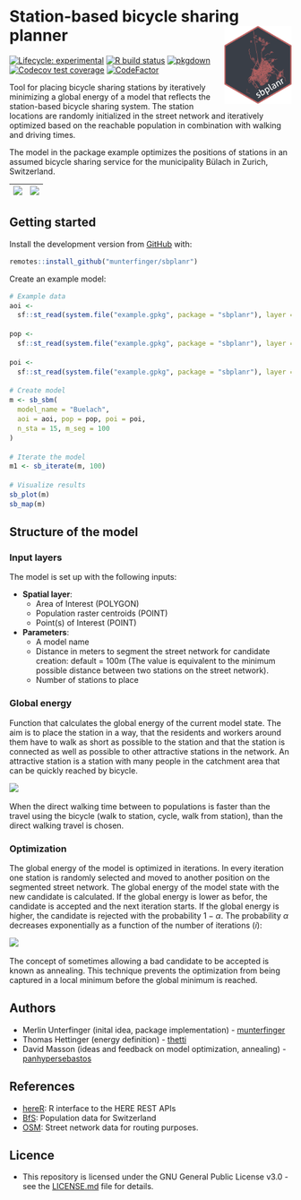 # Station-based bicycle sharing planner <img src="man/figures/logo.svg" align="right" alt="" width="120" />
<!-- badges: start -->
[![Lifecycle: experimental](https://img.shields.io/badge/lifecycle-experimental-orange.svg)](https://www.tidyverse.org/lifecycle/#experimental)
[![R build status](https://github.com/munterfinger/sbplanr/workflows/R-CMD-check/badge.svg)](https://github.com/munterfinger/sbplanr/actions)
[![pkgdown](https://github.com/munterfinger/sbplanr/workflows/pkgdown/badge.svg)](https://github.com/munterfinger/sbplanr/actions)
[![Codecov test coverage](https://codecov.io/gh/munterfinger/sbplanr/branch/master/graph/badge.svg)](https://codecov.io/gh/munterfinger/sbplanr?branch=master)
[![CodeFactor](https://www.codefactor.io/repository/github/munterfinger/sbplanr/badge)](https://www.codefactor.io/repository/github/munterfinger/sbplanr)
<!-- badges: end -->

Tool for placing bicycle sharing stations by iteratively minimizing a global energy of a model that reflects the station-based bicycle sharing system. The station locations are randomly initialized in the street network and iteratively optimized based on the reachable population in combination with walking and driving times.

The model in the package example optimizes the positions of stations in an assumed bicycle sharing service for the municipality Bülach in Zurich, Switzerland.

|![](https://github.com/munterfinger/sbplanr/blob/feature/monamo/docs/example_i1000_energy_plot.png)|![](https://github.com/munterfinger/sbplanr/blob/feature/monamo/docs/example_i1000_station_map.png)|
|---|---|

## Getting started
Install the development version from [GitHub](https://github.com/munterfinger/sbplanr/) with:

``` r
remotes::install_github("munterfinger/sbplanr")
```

Create an example model:

``` r
# Example data
aoi <-
  sf::st_read(system.file("example.gpkg", package = "sbplanr"), layer = "aoi")

pop <-
  sf::st_read(system.file("example.gpkg", package = "sbplanr"), layer = "pop")

poi <-
  sf::st_read(system.file("example.gpkg", package = "sbplanr"), layer = "poi")[1,]

# Create model
m <- sb_sbm(
  model_name = "Buelach",
  aoi = aoi, pop = pop, poi = poi,
  n_sta = 15, m_seg = 100
)

# Iterate the model
m1 <- sb_iterate(m, 100)

# Visualize results
sb_plot(m)
sb_map(m)
```

## Structure of the model
### Input layers
The model is set up with the following inputs:

* **Spatial layer**:
  * Area of Interest (POLYGON)
  * Population raster centroids (POINT)
  * Point(s) of Interest (POINT)
* **Parameters**:
  * A model name
  * Distance in meters to segment the street network for candidate creation: default = 100m (The value is equivalent to the minimum possible distance between two stations on the street network).
  * Number of stations to place

### Global energy

Function that calculates the global energy of the current model state. The aim is to place the station in a way, that the residents and workers around them have to walk as short as possible to the station and that the station is connected as well as possible to other attractive stations in the network. An attractive station is a station with many people in the catchment area that can be quickly reached by bicycle.

<img src="https://render.githubusercontent.com/render/math?math=Eg = \sum_{s_1 \neq s_2} \sum_{c \in S_1} \sum_{d \in S_2} P_c * P_d * (Wt_{c} + Bt_{s1s2} + Wt_d)">

When the direct walking time between to populations is faster than the travel using the bicycle (walk to station, cycle, walk from station), than the direct walking travel is chosen.

### Optimization
The global energy of the model is optimized in iterations. In every iteration one station is randomly selected and moved to another position on the segmented street network. The global energy of the model state with the new candidate is calculated. If the global energy is lower as befor, the candidate is accepted and the next iteration starts. If the global energy is higher, the candidate is rejected with the probability $1-\alpha$. The probability $\alpha$ decreases exponentially as a function of the number of iterations ($i$):

<img src="https://render.githubusercontent.com/render/math?math=f(i) = \frac{1}{(i + 1)}">

The concept of sometimes allowing a bad candidate to be accepted is known as annealing. This technique prevents the optimization from being captured in a local minimum before the global minimum is reached.

## Authors
* Merlin Unterfinger (inital idea, package implementation) - [munterfinger](https://github.com/munterfinger)
* Thomas Hettinger (energy definition) - [thetti](https://github.com/thetti)
* David Masson (ideas and feedback on model optimization, annealing) - [panhypersebastos](https://github.com/panhypersebastos)

## References
* [hereR](https://github.com/munterfinger/hereR): R interface to the HERE REST APIs
* [BfS](https://www.bfs.admin.ch/): Population data for Switzerland
* [OSM](https://www.openstreetmap.org/): Street network data for routing purposes.

## Licence
* This repository is licensed under the GNU General Public License v3.0 - see the [LICENSE.md](LICENSE.md) file for details.

